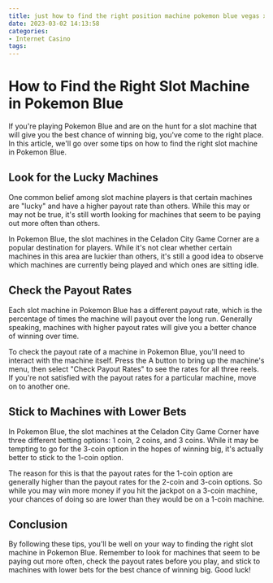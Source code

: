 ```yaml
---
title: just how to find the right position machine pokemon blue vegas x slots
date: 2023-03-02 14:13:58
categories:
- Internet Casino
tags:
---
```

# How to Find the Right Slot Machine in Pokemon Blue

If you're playing Pokemon Blue and are on the hunt for a slot machine that will give you the best chance of winning big, you've come to the right place. In this article, we'll go over some tips on how to find the right slot machine in Pokemon Blue.

## Look for the Lucky Machines

One common belief among slot machine players is that certain machines are "lucky" and have a higher payout rate than others. While this may or may not be true, it's still worth looking for machines that seem to be paying out more often than others.

In Pokemon Blue, the slot machines in the Celadon City Game Corner are a popular destination for players. While it's not clear whether certain machines in this area are luckier than others, it's still a good idea to observe which machines are currently being played and which ones are sitting idle.

## Check the Payout Rates

Each slot machine in Pokemon Blue has a different payout rate, which is the percentage of times the machine will payout over the long run. Generally speaking, machines with higher payout rates will give you a better chance of winning over time.

To check the payout rate of a machine in Pokemon Blue, you'll need to interact with the machine itself. Press the A button to bring up the machine's menu, then select "Check Payout Rates" to see the rates for all three reels. If you're not satisfied with the payout rates for a particular machine, move on to another one.

## Stick to Machines with Lower Bets

In Pokemon Blue, the slot machines at the Celadon City Game Corner have three different betting options: 1 coin, 2 coins, and 3 coins. While it may be tempting to go for the 3-coin option in the hopes of winning big, it's actually better to stick to the 1-coin option.

The reason for this is that the payout rates for the 1-coin option are generally higher than the payout rates for the 2-coin and 3-coin options. So while you may win more money if you hit the jackpot on a 3-coin machine, your chances of doing so are lower than they would be on a 1-coin machine.

## Conclusion

By following these tips, you'll be well on your way to finding the right slot machine in Pokemon Blue. Remember to look for machines that seem to be paying out more often, check the payout rates before you play, and stick to machines with lower bets for the best chance of winning big. Good luck!